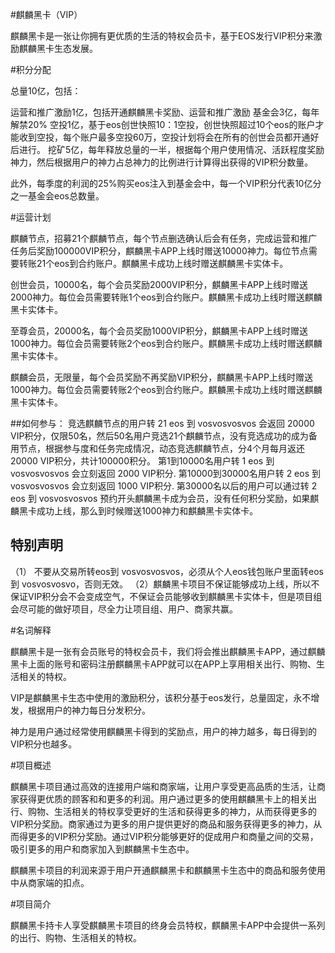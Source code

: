 #麒麟黑卡（VIP）

麒麟黑卡是一张让你拥有更优质的生活的特权会员卡，基于EOS发行VIP积分来激励麒麟黑卡生态发展。


#积分分配

总量10亿，包括：

运营和推广激励1亿，包括开通麒麟黑卡奖励、运营和推广激励
基金会3亿，每年解禁20%
空投1亿，基于eos创世快照10：1空投，创世快照超过10个eos的账户才能收到空投，每个账户最多空投60万，空投计划将会在所有的创世会员都开通好后进行。
挖矿5亿，每年释放总量的一半，根据每个用户使用情况、活跃程度奖励神力，然后根据用户的神力占总神力的比例进行计算得出获得的VIP积分数量。

此外，每季度的利润的25%购买eos注入到基金会中，每一个VIP积分代表10亿分之一基金会eos总数量。


#运营计划

麒麟节点，招募21个麒麟节点，每个节点删选确认后会有任务，完成运营和推广任务后奖励100000VIP积分，麒麟黑卡APP上线时赠送10000神力。每位节点需要转账21个eos到合约账户。麒麟黑卡成功上线时赠送麒麟黑卡实体卡。

创世会员，10000名，每个会员奖励2000VIP积分，麒麟黑卡APP上线时赠送2000神力。每位会员需要转账1个eos到合约账户。麒麟黑卡成功上线时赠送麒麟黑卡实体卡。

至尊会员，20000名，每个会员奖励1000VIP积分，麒麟黑卡APP上线时赠送1000神力。每位会员需要转账2个eos到合约账户。麒麟黑卡成功上线时赠送麒麟黑卡实体卡。

麒麟会员，无限量，每个会员奖励不再奖励VIP积分，麒麟黑卡APP上线时赠送1000神力。每位会员需要转账2个eos到合约账户。麒麟黑卡成功上线时赠送麒麟黑卡实体卡。


##如何参与：
 竞选麒麟节点的用户转 21 eos 到 vosvosvosvos 会返回 20000 VIP积分，仅限50名，然后50名用户竞选21个麒麟节点，没有竞选成功的成为备用节点，根据参与度和任务完成情况，动态竞选麒麟节点，分4个月每月返还  20000 VIP积分，共计100000积分。
 第1到10000名用户转 1 eos 到 vosvosvosvos 会立刻返回 2000 VIP积分.
 第10000到30000名用户转 2 eos 到 vosvosvosvos 会立刻返回 1000 VIP积分.
 第30000名以后的用户可以通过转 2 eos 到 vosvosvosvos 预约开头麒麟黑卡成为会员，没有任何积分奖励，如果麒麟黑卡成功上线，那么到时候赠送1000神力和麒麟黑卡实体卡。

## 特别声明
（1） 不要从交易所转eos到 vosvosvosvos，必须从个人eos钱包账户里面转eos到 vosvosvosvo，否则无效。
（2）麒麟黑卡项目不保证能够成功上线，所以不保证VIP积分会不会变成空气，不保证会员能够收到麒麟黑卡实体卡，但是项目组会尽可能的做好项目，尽全力让项目组、用户、商家共赢。



#名词解释

麒麟黑卡是一张有会员账号的特权会员卡，我们将会推出麒麟黑卡APP，通过麒麟黑卡上面的账号和密码注册麒麟黑卡APP就可以在APP上享用相关出行、购物、生活相关的特权。

VIP是麒麟黑卡生态中使用的激励积分，该积分基于eos发行，总量固定，永不增发，根据用户的神力每日分发积分。

神力是用户通过经常使用麒麟黑卡得到的奖励点，用户的神力越多，每日得到的VIP积分也越多。

#项目概述

麒麟黑卡项目通过高效的连接用户端和商家端，让用户享受更高品质的生活，让商家获得更优质的顾客和和更多的利润。用户通过更多的使用麒麟黑卡上的相关出行、购物、生活相关的特权享受更好的生活和获得更多的神力，从而获得更多的VIP积分奖励。商家通过为更多的用户提供更好的商品和服务获得更多的神力，从而得更多的VIP积分奖励。通过VIP积分能够更好的促成用户和商量之间的交易，吸引更多的用户和商家加入到麒麟黑卡生态中。

麒麟黑卡项目的利润来源于用户开通麒麟黑卡和麒麟黑卡生态中的商品和服务使用中从商家端的扣点。


#项目简介

麒麟黑卡持卡人享受麒麟黑卡项目的终身会员特权，麒麟黑卡APP中会提供一系列的出行、购物、生活相关的特权。










